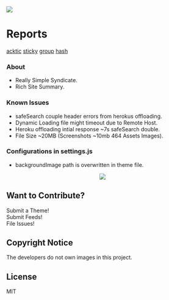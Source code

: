 <img src='https://img.shields.io/github/license/acktic/acktic.github.io?style=social'>

# Reports

<a href='https://gtmetrix.com/reports/acktic.github.io/yQt0KBqs/' target='_blank'>acktic</a>
<a href='https://gtmetrix.com/reports/acktic.github.io/G8TwQuC2/' target='_blank'>sticky</a>
<a href='https://gtmetrix.com/reports/acktic.github.io/4Sw9uKJI/' target='_blank'>group</a>
<a href='https://gtmetrix.com/reports/acktic.github.io/A8CjCoWS/' target='_blank'>hash</a>

### About

  - Really Simple Syndicate.
  - Rich Site Summary.

### Known Issues

* safeSearch couple header errors from herokus offloading.
* Dynamic Loading file might timeout due to Remote Host.
* Heroku offloading intial response ~7s safeSearch double.
* File Size ~20MB (Screenshots ~10mb 464 Assets Images).

### Configurations in settings.js

* backgroundImage path is overwritten in theme file.

<p align='center'><img src='Preview.gif'></p>

Want to Contribute?
----

Submit a Theme!<br>
Submit Feeds!<br>
File Issues!<br>

Copyright Notice
----

The developers do not own images in this project.

License
----

MIT

